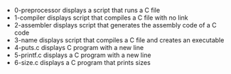 - 0-preprocessor displays a script that runs a C file
- 1-compiler displays script that compiles a C file with no link
- 2-assembler displays script that generates the assembly code of a C code
- 3-name displays script that compiles a C file and creates an executable
- 4-puts.c displays C program with a new line
- 5-printf.c displays a C program with a new line
- 6-size.c displays a C program that prints sizes
